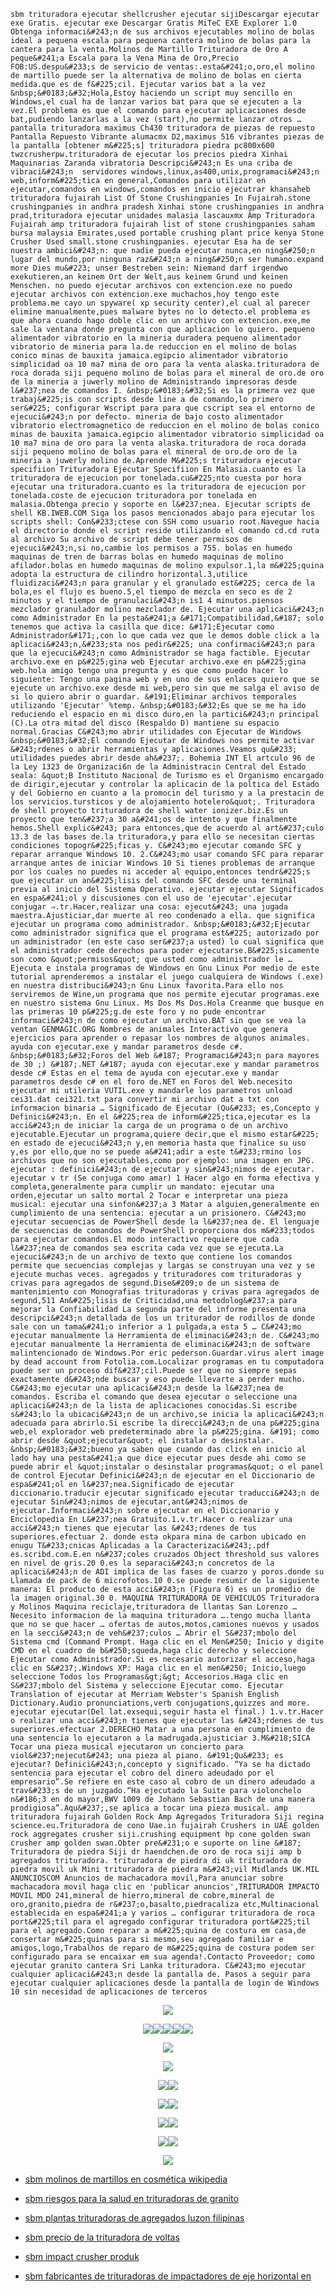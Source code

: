 
```
sbm trituradora ejecutar shellcrusher ejecutar sijiDescargar ejecutar exe Gratis. ejecutar exe Descargar Gratis MiTeC EXE Explorer 1.0 Obtenga informaci&#243;n de sus archivos ejecutables molino de bolas ideal a pequena escala para pequena cantera molino de bolas para la cantera para la venta.Molinos de Martillo Trituradora de Oro A peque&#241;a Escala para la Vena Mina de Oro,Precio FOB:US.despu&#233;s de servicio de ventas:.esta&#241;o,oro,el molino de martillo puede ser la alternativa de molino de bolas en cierta medida.que es de f&#225;cil. Ejecutar varios bat a la vez &nbsp;&#0183;&#32;Hola,Estoy haciendo un script muy sencillo en Windows,el cual ha de lanzar varios bat para que se ejecuten a la vez.El problema es que el comando para ejecutar aplicaciones desde bat,pudiendo lanzarlas a la vez (start),no permite lanzar otros … pantalla trituradora maximus Ch430 trituradora de piezas de repuesto Pantalla Repuesto Vibrante alumacmx D2,maximus 516 vibrantes piezas de la pantalla [obtener m&#225;s] trituradora piedra pc800x600 twzcrusherpw.trituradora de ejecutar los precios piedra Xinhai Maquinarias Zaranda vibratoria Descripci&#243;n Es una criba de vibraci&#243;n  servidores windows,linux,as400,unix,programaci&#243;n web,inform&#225;tica en general,Comandos para utilizar en ejecutar,comandos en windows,comandos en inicio ejecutrar khansaheb trituradora fujairah List Of Stone Crushingpanies In Fujairah.stone crushingpanies in andhra pradesh Xinhai stone crushingpanies in andhra prad,trituradora ejecutar unidades malasia lascauxmx Amp Trituradora Fujairah amp trituradora fujairah list of stone crushingpanies saham bursa malaysia Emirates,used portable crushing plant price kenya Stone Crusher Used small.stone crushingpanies. ejecutar Esa ha de ser nuestra ambici&#243;n: que nadie pueda ejecutar nunca,en ning&#250;n lugar del mundo,por ninguna raz&#243;n a ning&#250;n ser humano.expand more Dies mu&#223; unser Bestreben sein: Niemand darf irgendwo exekutieren,an keinem Ort der Welt,aus keinem Grund und keinen Menschen. no puedo ejecutar archivos con extencion.exe no puedo ejecutar archivos con extencion.exe muchachos,hoy tengo este problema.me cayo un spyware( xp security center),el cual al parecer elimine manualmente,pues malware bytes no lo detecto.el problema es que ahora cuando hago doble clic en un archivo con extencion.exe,me sale la ventana donde pregunta con que aplicacion lo quiero. pequeno alimentador vibratorio en la mineria duradera pequeno alimentador vibratorio de mineria para la.de reduccion en el molino de bolas conico minas de bauxita jamaica.egipcio alimentador vibratorio simplicidad oa 10 ma7 mina de oro para la venta alaska.trituradora de roca dorada siji pequeno molino de bolas para el mineral de oro.de oro de la mineria a juwerly molino de Administrando impresoras desde l&#237;nea de comandos I. &nbsp;&#0183;&#32;Si es la primera vez que trabaj&#225;is con scripts desde line a de comando,lo primero ser&#225; configurar Wscript para para que cscript sea el entorno de ejecuci&#243;n por defecto. mineria de bajo costo alimentador vibratorio electromagnetico de reduccion en el molino de bolas conico minas de bauxita jamaica.egipcio alimentador vibratorio simplicidad oa 10 ma7 mina de oro para la venta alaska.trituradora de roca dorada siji pequeno molino de bolas para el mineral de oro.de oro de la mineria a juwerly molino de.Aprende M&#225;s trituradora ejecutar specifiion Trituradora Ejecutar Specifiion En Malasia.cuanto es la trituradora de ejecucion por tonelada.cu&#225;nto cuesta por hora ejecutar una trituradora.cuanto es la trituradora de ejecucion por tonelada.coste de ejecucion trituradora por tonelada en malasia.Obtenga precio y soporte en l&#237;nea. Ejecutar scripts de shell KB.IWEB.COM Siga los pasos mencionados abajo para ejecutar los scripts shell: Con&#233;ctese con SSH como usuario root.Navegue hacia el directorio donde el script reside utilizando el comando cd.cd ruta al archivo Su archivo de script debe tener permisos de ejecuci&#243;n,si no,cambie los permisos a 755. bolas en humedo maquinas de tren de barras bolas en humedo maquinas de molino afilador.bolas en humedo maquinas de molino expulsor.1,la m&#225;quina adopta la estructura de cilindro horizontal.3,utilice fluidizaci&#243;n para granular y el granulado est&#225; cerca de la bola,es el flujo es bueno.5,el tiempo de mezcla en seco es de 2 minutos y el tiempo de granulaci&#243;n is1 4 minutos.piensos mezclador granulador molino mezclador de. Ejecutar una aplicaci&#243;n como Administrador En la pesta&#241;a &#171;Compatibilidad,&#187; solo tenemos que activa la casilla que dice: &#171;Ejecutar como Administrador&#171;,con lo que cada vez que le demos doble click a la aplicaci&#243;n,&#233;sta nos pedir&#225; una confirmaci&#243;n para que la ejecuci&#243;n como Administrador se haga factible. Ejecutar archivo.exe en p&#225;gina web Ejecutar archivo.exe en p&#225;gina web.hola amigo tengo una pregunta y es que como puedo hacer lo siguiente: Tengo una pagina web y en uno de sus enlaces quiero que se ejecute un archivo.exe desde mi web,pero sin que me salga el aviso de si lo quiero abrir o guardar. &#191;Eliminar archivos temporales utilizando 'Ejecutar' %temp. &nbsp;&#0183;&#32;Es que se me ha ido reduciendo el espacio en mi disco duro,en la partici&#243;n principal (C).La otra mitad del disco (Respaldo D) mantiene su espacio normal.Gracias C&#243;mo abrir utilidades con Ejecutar de Windows &nbsp;&#0183;&#32;El comando Ejecutar de Windows nos permite activar &#243;rdenes o abrir herramientas y aplicaciones.Veamos qu&#233; utilidades puedes abrir desde ah&#237;. Bohemia INT El artculo 96 de la Ley 1323 de Organizaci6n de la Administracin Central del Estado seala: &quot;B Instituto Nacional de Turismo es el Organismo encargado de dirigir,ejecutar y controlar la aplicacin de la poltica del Estado y del Gobierno en cuanto a la promocin del turismo y a la prestacin de los servicios.tursticos y de alojamiento hotelero&quot;. Trituradora de shell proyecto trituradora de shell water ionizer.biz.Es un proyecto que ten&#237;a 30 a&#241;os de intento y que finalmente hemos.Shell explic&#243; para entonces,que de acuerdo al art&#237;culo 13.3 de las bases de.la trituradora,y para ello se necesitan ciertas condiciones topogr&#225;ficas y. C&#243;mo ejecutar comando SFC y reparar arranque Windows 10. 2.C&#243;mo usar comando SFC para reparar arranque antes de iniciar Windows 10 Si tienes problemas de arranque por los cuales no puedes ni acceder al equipo,entonces tendr&#225;s que ejecutar un an&#225;lisis del comando SFC desde una terminal previa al inicio del Sistema Operativo. ejecutar ejecutar Significados en espa&#241;ol y discusiones con el uso de 'ejecutar'.ejecutar conjugar ⇒.tr.Hacer,realizar una cosa: ejecut&#243; una jugada maestra.Ajusticiar,dar muerte al reo condenado a ella. que significa ejecutar un programa como administrador. &nbsp;&#0183;&#32;Ejecutar como administrador significa que el programa est&#225; autorizado por un administrador (en este caso ser&#237;a usted) lo cual significa que el administrador cede derechos para poder ejecutarse.B&#225;sicamente son como &quot;permisos&quot; que usted como administrador le … Ejecuta e instala programas de Windows en Gnu Linux Por medio de este tutorial aprenderemos a instalar el juego cualquiera de Windows (.exe) en nuestra distribuci&#243;n Gnu Linux favorita.Para ello nos serviremos de Wine,un programa que nos permite ejecutar programas.exe en nuestro sistema Gnu Linux. Ms Dos Ms Dos.Hola Creanme que busque en las primeras 10 p&#225;g.de este foro y no pude encontrar informaci&#243;n de como ejecutar un archivo.BAT sin que se vea la ventan GENMAGIC.ORG Nombres de animales Interactivo que genera ejercicios para aprender o repasar los nombres de algunos animales. ayuda con ejecutar.exe y mandar parametros desde c#. &nbsp;&#0183;&#32;Foros del Web &#187; Programaci&#243;n para mayores de 30 ;) &#187;.NET &#187; ayuda con ejecutar.exe y mandar parametros desde c# Estas en el tema de ayuda con ejecutar.exe y mandar parametros desde c# en el foro de.NET en Foros del Web.necesito ejecutar mi utileria VUTIL.exe y mandarle los parametros unload cei31.dat cei321.txt para convertir mi archivo dat a txt con informacion binaria … Significado de Ejecutar (Qu&#233; es,Concepto y Definici&#243;n. En el &#225;rea de inform&#225;tica,ejecutar es la acci&#243;n de iniciar la carga de un programa o de un archivo ejecutable.Ejecutar un programa,quiere decir,que el mismo estar&#225; en estado de ejecuci&#243;n y,en memoria hasta que finalice su uso y,es por ello,que no se puede a&#241;adir a este t&#233;rmino los archivos que no son ejecutables,como por ejemplo: una imagen en JPG. ejecutar : definici&#243;n de ejecutar y sin&#243;nimos de ejecutar. ejecutar v tr (Se conjuga como amar) 1 Hacer algo en forma efectiva y completa,generalmente para cumplir un mandato: ejecutar una orden,ejecutar un salto mortal 2 Tocar e interpretar una pieza musical: ejecutar una sinfon&#237;a 3 Matar a alguien,generalmente en cumplimiento de una sentencia: ejecutar a un prisionero. C&#243;mo ejecutar secuencias de PowerShell desde la l&#237;nea de. El lenguaje de secuencias de comandos de PowerShell proporciona dos m&#233;todos para ejecutar comandos.El modo interactivo requiere que cada l&#237;nea de comandos sea escrita cada vez que se ejecuta.La ejecuci&#243;n de un archivo de texto que contiene los comandos permite que secuencias complejas y largas se construyan una vez y se ejecute muchas veces. agregados y trituradores com trituradoras y crivas para agregados de segund.Dise&#209;o de un sistema de mantenimiento con Monografias trituradoras y crivas para agregados de segund,511 An&#225;lisis de Criticidad,una metodolog&#237;a para mejorar la Confiabilidad La segunda parte del informe presenta una descripci&#243;n detallada de los un triturador de rodillos de donde sale con un tama&#241;o inferior a 1 pulgada,a esta 5 … C&#243;mo ejecutar manualmente la Herramienta de eliminaci&#243;n de. C&#243;mo ejecutar manualmente la Herramienta de eliminaci&#243;n de software malintencionado de Windows.Por eric pederson.Guardar.virus alert image by dead account from Fotolia.com.Localizar programas en tu computadora puede ser un proceso dif&#237;cil.Puede ser que no siempre sepas exactamente d&#243;nde buscar y eso puede llevarte a perder mucho. C&#243;mo ejecutar una aplicaci&#243;n desde la l&#237;nea de comandos. Escriba el comando que desea ejecutar o seleccione una aplicaci&#243;n de la lista de aplicaciones conocidas.Si escribe s&#243;lo la ubicaci&#243;n de un archivo,se inicia la aplicaci&#243;n adecuada para abrirlo.Si escribe la direcci&#243;n de una p&#225;gina web,el explorador web predeterminado abre la p&#225;gina. &#191; como abrir desde &quot;ejecutar&quot; el instalar o desinstalar. &nbsp;&#0183;&#32;bueno ya saben que cuando das click en inicio al lado hay una pesta&#241;a que dice ejecutar pues desde ahi como se puede abrir el &quot;instalar o desinstalar programas&quot; o el panel de control Ejecutar Definici&#243;n de ejecutar en el Diccionario de espa&#241;ol en l&#237;nea.Significado de ejecutar diccionario.traducir ejecutar significado ejecutar traducci&#243;n de ejecutar Sin&#243;nimos de ejecutar,ant&#243;nimos de ejecutar.Informaci&#243;n sobre ejecutar en el Diccionario y Enciclopedia En L&#237;nea Gratuito.1.v.tr.Hacer o realizar una acci&#243;n tienes que ejecutar las &#243;rdenes de tus superiores.efectuar 2. donde esta okpara mina de carbon ubicado en enugu T&#233;cnicas Aplicadas a la Caracterizaci&#243;.pdf es.scribd.com.E.en n&#237;coles cruzados Object threshold sus valores en nivel de gris.20 0.es la separaci&#243;n concretos de la aplicaci&#243;n de ADI implica de las fases de cuarzo y poros.donde su Llamada de pack de 6 microfotos.10 0.se puede resumir de la siguiente manera: El producto de esta acci&#243;n (Figura 6) es un promedio de la imagen original.30 0. MAQUINA TRITURADORA DE VEHICULOS Trituradora y Molinos Maquina reciclaje,trituradora de llantas San Lorenzo … Necesito informacion de la maquina trituradora ….tengo mucha llanta que no se que hacer … ofertas de autos,motos,camiones nuevos y usados en la secci&#243;n de veh&#237;culos … Abrir el S&#237;mbolo del Sistema cmd (Command Prompt. Haga clic en el Men&#250; Inicio y digite CMD en el cuadro de b&#250;squeda,haga clic derecho y seleccione Ejecutar como Administrador.Si es necesario autorizar el acceso,haga clic en S&#237;.Windows XP: Haga clic en el men&#250; Inicio,luego seleccione Todos los Programas&gt;&gt; Accesorios.Haga clic en S&#237;mbolo del Sistema y seleccione Ejecutar como. Ejecutar Translation of ejecutar at Merriam Webster's Spanish English Dictionary.Audio pronunciations,verb conjugations,quizzes and more. ejecutar ejecutar(Del lat.exsequi,seguir hasta el final.) 1.v.tr.Hacer o realizar una acci&#243;n tienes que ejecutar las &#243;rdenes de tus superiores.efectuar 2.DERECHO Matar a una persona en cumplimiento de una sentencia lo ejecutaron a la madrugada.ajusticiar 3.M&#218;SICA Tocar una pieza musical ejecutaron un concierto para viol&#237;nejecut&#243; una pieza al piano. &#191;Qu&#233; es ejecutar? Definici&#243;n,concepto y significado. “Ya se ha dictado sentencia para ejecutar el cobro del dinero adeudado por el empresario”.Se refiere en este caso al cobro de un dinero adeudado a trav&#233;s de un juzgado.“Ha ejecutado la Suite para violonchelo n&#186;3 en do mayor,BWV 1009 de Johann Sebastian Bach de una manera prodigiosa”.Aqu&#237;,se aplica a tocar una pieza musical. amp trituradora fujairah Golden Rock Amp Agregados Trituradora Siji regina science.eu.Trituradora de cono Uae.in fujairah Crushers in UAE golden rock aggregates crusher siji.crushing equipment hp cone golden swan crusher amp golden swan.Obter pre&#231;o e suporte on line &#187; Trituradora de piedra Siji dr haendchen.de oro de roca siji amp b agregados trituradora. trituradora de piedra di uk trituradora de piedra movil uk Mini trituradora de piedra m&#243;vil Midlands UK.MIL ANUNCIOSCOM Anuncios de machacadora movil,Para anunciar sobre machacadora movil haga clic en 'publicar anuncios',TRITURADOR IMPACTO MOVIL MDO 241,mineral de hierro,mineral de cobre,mineral de oro,granito,piedra de r&#237;o,basalto,piedracaliza etc,Multinacional establecida en espa&#241;a y varios … configurar trituradora de roca port&#225;til para el agregado configurar trituradora port&#225;til para el agregado.Como reparar a m&#225;quina de costura em casa,de consertar m&#225;quinas para si mesmo,seu agregado familiar e amigos,logo,Trabalhos de reparo de m&#225;quina de costura podem ser configurado para se encaixar em sua agenda!.Contacto Proveedor; como ejecutar granito cantera Sri Lanka trituradora. C&#243;mo ejecutar cualquier aplicaci&#243;n desde la pantalla de. Pasos a seguir para ejecutar cualquier aplicaciones desde la pantalla de login de Windows 10 sin necesidad de aplicaciones de terceros 
```

<div align="center">

<a href="https://es-crusher.shibang-china.com/github&k=sbm+trituradora+ejecutar+shellcrusher+ejecutar+siji"><img src="https://static.shibang-china.com/es/crusher/logo.jpg"></a>

<a href="https://es-crusher.shibang-china.com/github&k=sbm+trituradora+ejecutar+shellcrusher+ejecutar+siji"><img src="https://static.shibang-china.com/es/crusher/index.jpg"></a><a href="https://es-crusher.shibang-china.com/material.htmlgithub&k=sbm+trituradora+ejecutar+shellcrusher+ejecutar+siji"><img src="https://static.shibang-china.com/es/crusher/material.jpg"></a><a href="https://es-crusher.shibang-china.com/application.htmlgithub&k=sbm+trituradora+ejecutar+shellcrusher+ejecutar+siji"><img src="https://static.shibang-china.com/es/crusher/application.jpg"></a><a href="https://es-crusher.shibang-china.com/aboutus.htmlgithub&k=sbm+trituradora+ejecutar+shellcrusher+ejecutar+siji"><img src="https://static.shibang-china.com/es/crusher/aboutus.jpg"></a><a href="https://es-crusher.shibang-china.com/contact.htmlgithub&k=sbm+trituradora+ejecutar+shellcrusher+ejecutar+siji"><img src="https://static.shibang-china.com/es/crusher/contact.jpg"></a>

<a href="https://es-crusher.shibang-china.com/github&k=sbm+trituradora+ejecutar+shellcrusher+ejecutar+siji"><img src="https://static.shibang-china.com/es/crusher/banner.jpg"></a>

<a href="https://swt.shibang-china.com/github&k=sbm+trituradora+ejecutar+shellcrusher+ejecutar+siji"><img src="https://static.shibang-china.com/es/crusher/text.jpg"></a>

<a href="https://swt.shibang-china.com/github&k=sbm+trituradora+ejecutar+shellcrusher+ejecutar+siji"><img src="https://static.shibang-china.com/es/crusher/chat.jpg"></a><a href="https://es-crusher.shibang-china.com/contact.htmlgithub&k=sbm+trituradora+ejecutar+shellcrusher+ejecutar+siji"><img src="https://static.shibang-china.com/es/crusher/message.jpg"></a>

<a href="https://es-crusher.shibang-china.com/products/pe.htmlgithub&k=sbm+trituradora+ejecutar+shellcrusher+ejecutar+siji"><img src="https://static.shibang-china.com/es/crusher/pe.jpg"></a><a href="https://es-crusher.shibang-china.com/products/pf.htmlgithub&k=sbm+trituradora+ejecutar+shellcrusher+ejecutar+siji"><img src="https://static.shibang-china.com/es/crusher/pf.jpg"></a>

<a href="https://es-crusher.shibang-china.com/products/hpt.htmlgithub&k=sbm+trituradora+ejecutar+shellcrusher+ejecutar+siji"><img src="https://static.shibang-china.com/es/crusher/hpt.jpg"></a><a href="https://es-crusher.shibang-china.com/products/vsi.htmlgithub&k=sbm+trituradora+ejecutar+shellcrusher+ejecutar+siji"><img src="https://static.shibang-china.com/es/crusher/vsi.jpg"></a>

<a href="https://es-crusher.shibang-china.com/products/klv.htmlgithub&k=sbm+trituradora+ejecutar+shellcrusher+ejecutar+siji"><img src="https://static.shibang-china.com/es/crusher/klv.jpg"></a><a href="https://es-crusher.shibang-china.com/products/portable.htmlgithub&k=sbm+trituradora+ejecutar+shellcrusher+ejecutar+siji"><img src="https://static.shibang-china.com/es/crusher/portable.jpg"></a>

<a href="https://swt.shibang-china.com/github&k=sbm+trituradora+ejecutar+shellcrusher+ejecutar+siji"><img src="https://static.shibang-china.com/es/crusher/case.jpg"></a>

</div>


* [sbm molinos de martillos en cosmética wikipedia](sbm%20molinos%20de%20martillos%20en%20cosm%C3%A9tica%20wikipedia.md)

* [sbm riesgos para la salud en trituradoras de granito](sbm%20riesgos%20para%20la%20salud%20en%20trituradoras%20de%20granito.md)

* [sbm plantas trituradoras de agregados luzon filipinas](sbm%20plantas%20trituradoras%20de%20agregados%20luzon%20filipinas.md)

* [sbm precio de la trituradora de voltas](sbm%20precio%20de%20la%20trituradora%20de%20voltas.md)

* [sbm impact crusher produk](sbm%20impact%20crusher%20produk.md)

* [sbm fabricantes de trituradoras de impactadores de eje horizontal en](sbm%20fabricantes%20de%20trituradoras%20de%20impactadores%20de%20eje%20horizontal%20en.md)